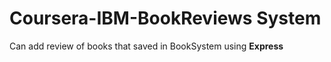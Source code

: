 # Coursera-IBM-BookReviews System

Can add review of books that saved in BookSystem using **Express**
